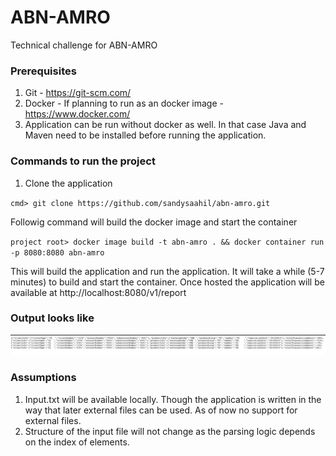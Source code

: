 # ABN-AMRO
Technical challenge for ABN-AMRO

### Prerequisites

1. Git - https://git-scm.com/
2. Docker - If planning to run as an docker image - https://www.docker.com/
3. Application can be run without docker as well. In that case Java and Maven need to be installed before running the application.

### Commands to run the project

1. Clone the application

`cmd> git clone https://github.com/sandysaahil/abn-amro.git`

Followig command will build the docker image and start the container

`project root> docker image build -t abn-amro . && docker container run -p 8080:8080 abn-amro`

This will build the application and run the application. It will take a while (5-7 minutes) to build and start the container. Once hosted the application will be available at http://localhost:8080/v1/report

### Output looks like

![Output for Daily transaction report](https://github.com/sandysaahil/abn-amro/blob/master/src/main/resources/static/Screenshot%202020-02-17%20at%204.45.35%20PM.png)


### Assumptions

1. Input.txt will be available locally. Though the application is written in the way that later external files can be used. As of now no support for external files.
2. Structure of the input file will not change as the parsing logic depends on the index of elements.

